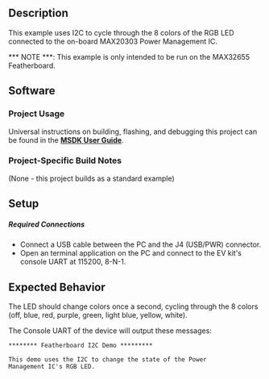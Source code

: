 ## Description

This example uses I2C to cycle through the 8 colors of the RGB LED connected to the on-board MAX20303 Power Management IC. 

*** NOTE ***: This example is only intended to be run on the MAX32655 Featherboard.


## Software

### Project Usage

Universal instructions on building, flashing, and debugging this project can be found in the **[MSDK User Guide](https://analog-devices-msdk.github.io/msdk/USERGUIDE/)**.

### Project-Specific Build Notes

(None - this project builds as a standard example)

## Setup

##### Required Connections
-   Connect a USB cable between the PC and the J4 (USB/PWR) connector.
-   Open an terminal application on the PC and connect to the EV kit's console UART at 115200, 8-N-1.

## Expected Behavior
The LED should change colors once a second, cycling through the 8 colors (off, blue, red, purple, green, light blue, yellow, white).

The Console UART of the device will output these messages:

```
******** Featherboard I2C Demo *********

This demo uses the I2C to change the state of the Power
Management IC's RGB LED.
```
